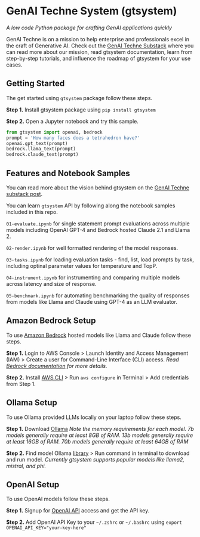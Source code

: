 # GenAI Techne System (gtsystem)
*A low code Python package for crafting GenAI applications quickly*

GenAI Techne is on a mission to help enterprise and professionals excel in the craft of Generative AI. Check out the [GenAI Techne Substack](https://genaitechne.substack.com/) where you can read more about our mission, read gtsystem documentation, learn from step-by-step tutorials, and influence the roadmap of gtsystem for your use cases.

## Getting Started

The get started using `gtsystem` package follow these steps.

**Step 1.** Install gtsystem package using `pip install gtsystem`

**Step 2.** Open a Jupyter notebook and try this sample.

```python
from gtsystem import openai, bedrock
prompt = 'How many faces does a tetrahedron have?'
openai.gpt_text(prompt)
bedrock.llama_text(prompt)
bedrock.claude_text(prompt)
```

## Features and Notebook Samples

You can read more about the vision behind gtsystem on the [GenAI Techne substack post](https://genaitechne.substack.com/p/excelling-in-the-craft-of-generative).

You can learn `gtsystem` API by following along the notebook samples included in this repo.

`01-evaluate.ipynb` for single statement prompt evaluations across multiple models including OpenAI GPT-4 and Bedrock hosted Claude 2.1 and Llama 2.

`02-render.ipynb` for well formatted rendering of the model responses.

`03-tasks.ipynb` for loading evaluation tasks - find, list, load prompts by task, including optinal parameter values for temperature and TopP.

`04-instrument.ipynb` for instrumenting and comparing multiple models across latency and size of response.

`05-benchmark.ipynb` for automating benchmarking the quality of responses from models like Llama and Claude using GPT-4 as an LLM evaluator.


## Amazon Bedrock Setup

To use [Amazon Bedrock](https://aws.amazon.com/bedrock/) hosted models like Llama and Claude follow these steps.

**Step 1.** Login to AWS Console > Launch Identity and Access Management (IAM) > Create a user for Command-Line Interface (CLI) access. 
*Read [Bedrock documentation](https://docs.aws.amazon.com/bedrock/latest/userguide/security-iam.html) for more details.*

**Step 2.** Install [AWS CLI](https://aws.amazon.com/cli/) > Run `aws configure` in Terminal > Add credentials from Step 1.

## Ollama Setup

To use Ollama provided LLMs locally on your laptop follow these steps.

**Step 1.** Download [Ollama](https://ollama.com/)
*Note the memory requirements for each model. 7b models generally require at least 8GB of RAM. 13b models generally require at least 16GB of RAM. 70b models generally require at least 64GB of RAM*

**Step 2.** Find model Ollama [library](https://ollama.com/library) > Run command in terminal to download and run model.
*Currently gtsystem supports popular models like llama2, mistral, and phi.*

## OpenAI Setup

To use OpenAI models follow these steps.

**Step 1.** Signup for [OpenAI API](https://openai.com/blog/openai-api) access and get the API key.

**Step 2.** Add OpenAI API Key to your `~/.zshrc` or `~/.bashrc` using `export OPENAI_API_KEY="your-key-here"`


